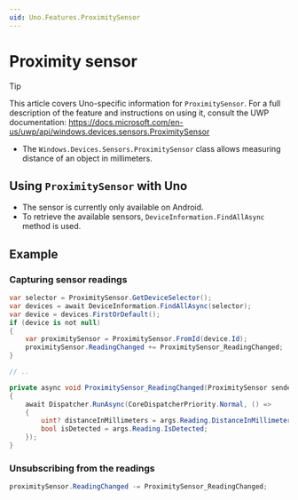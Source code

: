 ```yaml
---
uid: Uno.Features.ProximitySensor
---
```


# Proximity sensor

> [!TIP]
> This article covers Uno-specific information for `ProximitySensor`. For a full description of the feature and instructions on using it, consult the UWP documentation: https://docs.microsoft.com/en-us/uwp/api/windows.devices.sensors.ProximitySensor

* The `Windows.Devices.Sensors.ProximitySensor` class allows measuring distance of an object in millimeters.

## Using `ProximitySensor` with Uno

* The sensor is currently only available on Android.
* To retrieve the available sensors, `DeviceInformation.FindAllAsync` method is used.

## Example

### Capturing sensor readings

```csharp
var selector = ProximitySensor.GetDeviceSelector();
var devices = await DeviceInformation.FindAllAsync(selector);
var device = devices.FirstOrDefault();
if (device is not null)
{
    var proximitySensor = ProximitySensor.FromId(device.Id);
    proximitySensor.ReadingChanged += ProximitySensor_ReadingChanged;
}

// ..

private async void ProximitySensor_ReadingChanged(ProximitySensor sender, ProximitySensorReadingChangedEventArgs args)
{
	await Dispatcher.RunAsync(CoreDispatcherPriority.Normal, () =>
	{
		uint? distanceInMillimeters = args.Reading.DistanceInMillimeters;
		bool isDetected = args.Reading.IsDetected;
	});
}
```

### Unsubscribing from the readings

```csharp
proximitySensor.ReadingChanged -= ProximitySensor_ReadingChanged;
```
